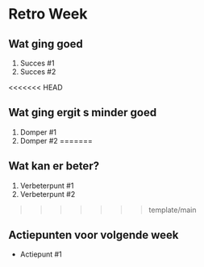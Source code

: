 # Retro Week

## Wat ging goed
1. Succes #1
2. Succes #2

<<<<<<< HEAD
## Wat ging ergit s minder goed
1. Domper #1
2. Domper #2
=======
## Wat kan er beter?
1. Verbeterpunt #1
2. Verbeterpunt #2
>>>>>>> template/main

## Actiepunten voor volgende week
* Actiepunt #1